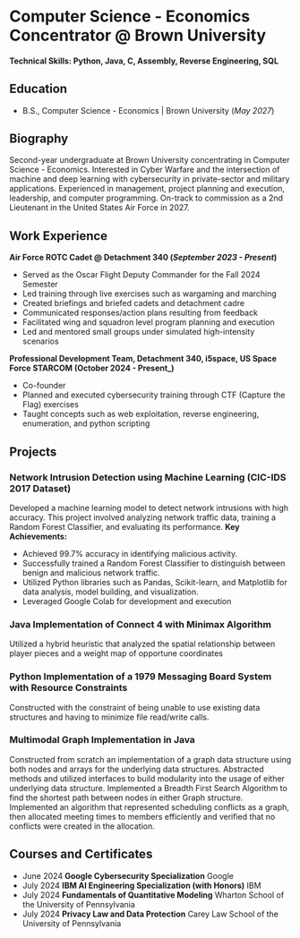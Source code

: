 # Computer Science - Economics Concentrator @ Brown University

#### Technical Skills: Python, Java, C, Assembly, Reverse Engineering, SQL

## Education 			        		
- B.S., Computer Science - Economics | Brown University (_May 2027_)

## Biography
Second-year undergraduate at Brown University concentrating in Computer Science - Economics. Interested in Cyber Warfare and
the intersection of machine and deep learning with cybersecurity in private-sector and military applications. Experienced in
management, project planning and execution, leadership, and computer programming. On-track to commission as a 2nd Lieutenant
in the United States Air Force in 2027.

## Work Experience
**Air Force ROTC Cadet @ Detachment 340 (_September 2023 - Present_)**
- Served as the Oscar Flight Deputy Commander for the Fall 2024 Semester
- Led training through live exercises such as wargaming and marching
- Created briefings and briefed cadets and detachment cadre
- Communicated responses/action plans resulting from feedback
- Facilitated wing and squadron level program planning and execution
- Led and mentored small groups under simulated high-intensity scenarios

**Professional Development Team, Detachment 340, i5space, US Space Force STARCOM (October 2024 - Present_)**
- Co-founder
- Planned and executed cybersecurity training through CTF (Capture the Flag) exercises
- Taught concepts such as web exploitation, reverse engineering, enumeration, and python scripting

## Projects
### Network Intrusion Detection using Machine Learning (CIC-IDS 2017 Dataset)
Developed a machine learning model to detect network intrusions with high accuracy. This project involved analyzing network traffic data, training a Random Forest Classifier, and evaluating its performance.
**Key Achievements:**
- Achieved 99.7% accuracy in identifying malicious activity.
- Successfully trained a Random Forest Classifier to distinguish between benign and malicious network 
 traffic.
- Utilized Python libraries such as Pandas, Scikit-learn, and Matplotlib for data analysis, model building, 
 and visualization.
- Leveraged Google Colab for development and execution

### Java Implementation of Connect 4 with Minimax Algorithm
Utilized a hybrid heuristic that analyzed the spatial relationship between player pieces and a weight map of opportune coordinates

### Python Implementation of a 1979 Messaging Board System with Resource Constraints
Constructed with the constraint of being unable to use existing data structures and having to minimize file read/write calls.

### Multimodal Graph Implementation in Java
Constructed from scratch an implementation of a graph data structure using both nodes and arrays for the underlying data structures. Abstracted methods and utilized interfaces to build modularity into the usage of either underlying data structure. Implemented a Breadth First Search Algorithm to find the shortest path between nodes in either Graph structure. Implemented an algorithm that represented scheduling conflicts as a graph, then allocated meeting times to members efficiently and verified that no conflicts were created in the allocation.

## Courses and Certificates
- June 2024 **Google Cybersecurity Specialization** Google
- July 2024 **IBM AI Engineering Specialization (with Honors)** IBM
- July 2024 **Fundamentals of Quantitative Modeling** Wharton School of the University of Pennsylvania
- July 2024 **Privacy Law and Data Protection** Carey Law School of the University of Pennsylvania
